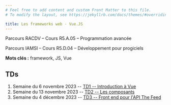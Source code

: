 ```yaml
---
# Feel free to add content and custom Front Matter to this file.
# To modify the layout, see https://jekyllrb.com/docs/themes/#overriding-theme-defaults

title: Les frameworks web - Vue.JS
---
```



Parcours RACDV – Cours R5.A.05 – Programmation avancée

Parcours IAMSI – Cours R5.D.04 – Développement pour progiciels

**Mots clés :** framework, JS, Vue

## TDs

1. Semaine du 6 novembre 2023 -- [TD1 -- Introduction à Vue](tutorials/TD1.html)
1. Semaine du 13 novembre 2023 -- [TD2 -- Les composants](tutorials/TD2.html)
1. Semaine du 4 décembre 2023 -- [TD3 -- Front end pour l'API The Feed](tutorials/TD3.html)
<!--## Compléments optionnels-->
